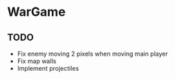 # WarGame

## TODO
- Fix enemy moving 2 pixels when moving main player
- Fix map walls
- Implement projectiles